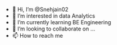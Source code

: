 - 👋 Hi, I’m @Snehjain02
- 👀 I’m interested in data Analytics
- 🌱 I’m currently learning BE Engineering
- 💞️ I’m looking to collaborate on ...
- 📫 How to reach me 

<!---
Snehjain02/Snehjain02 is a ✨ special ✨ repository because its `README.md` (this file) appears on your GitHub profile.
You can click the Preview link to take a look at your changes.
--->
